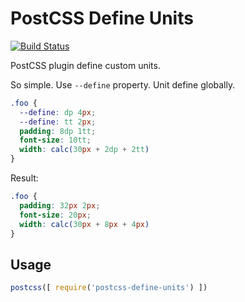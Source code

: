 # PostCSS Define Units

[![Build Status](https://travis-ci.org/LestaD/postcss-define-units.svg?branch=master)](https://travis-ci.org/LestaD/postcss-define-units)

PostCSS plugin define custom units.

So simple. Use `--define` property. Unit define globally.

```css
.foo {
  --define: dp 4px;
  --define: tt 2px;
  padding: 8dp 1tt;
  font-size: 10tt;
  width: calc(30px + 2dp + 2tt)
}
```

Result:

```css
.foo {
  padding: 32px 2px;
  font-size: 20px;
  width: calc(30px + 8px + 4px)
}
```

## Usage

```js
postcss([ require('postcss-define-units') ])
```

